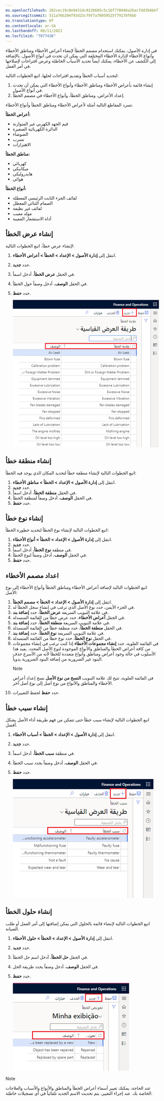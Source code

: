 ```yaml
---
ms.openlocfilehash: 282cec19c8e9431dc0226685c5c1bf770948a2bacfdd394b6f738bc63a767963
ms.sourcegitcommit: 511a76b204f93d23cf9f7a70059525f79170f6bb
ms.translationtype: HT
ms.contentlocale: ar-SA
ms.lasthandoff: 08/11/2021
ms.locfileid: "7077438"
---
```

في إدارة الأصول، يمكنك استخدام مصمم الخطأ لإنشاء أعراض الأخطاء ومناطق الأخطاء وأنواع الأخطاء لإدارة الأخطاء المختلفة التي يمكن ان تحدث في أنواع الأصول. بالإضافة إلى الكشف عن الأخطاء، يمكنك أيضاً تحديد الأسباب الخاطئة وعرض اقتراحات لإصلاحها في أمر العمل.  

لتحديد أسباب الخطأ وتقديم اقتراحات لحلها، اتبع الخطوات التالية:

1.  إنشاء قائمة بأعراض الأخطاء ومناطق الأخطاء وأنواع الأخطاء التي يمكن أن تحدث في أنواع الأصول.
2.  إعداد الأعراض، ومناطق الخطأ، وأنواع الأخطاء في مصمم الخطأ.

تسرد المقاطع التالية أمثلة لأعراض الأخطاء ومناطق الخطأ وأنواع الأخطاء.

**أعراض الخطأ:**

- قيم الجهد الكهربي غير المتوازنة
- الدائرة الكهربائية الصغيرة
- الضوضاء
- تسرب
- الاهتزازات

**مناطق الخطأ:**

- كهربائي
- ميكانيكي
- هايدروليكي
- هوائي

**أنواع الخطأ:**

- لفائف الجزء الثابت الرئيسي المعطلة
- الصمام الثنائي المعطل
- لفائف غير نظيفة
- مولد معيب
- أداة الاستشعار المعيبة

## <a name="create-a-fault-symptom"></a>إنشاء عرض الخطأ
لإنشاء عرض خطأ، اتبع الخطوات التالية:

1.  انتقل إلى **إدارة الأصول > الإعداد > الخطأ > أعراض الأخطاء**.
2.  حدد **جديد**.
3.  في الحقل **عرض الخطأ**، أدخل اسماً. 
4.  في الحقل **الوصف**، أدخل وصفاً حول الخطأ.
5.  حدد **حفظ**.

    ![لقطه شاشة لصفحة أعراض الأخطاء تعرض حقلي نظام الخطأ والوصف.](../media/fault-symptom-ssm.png) 


## <a name="create-a-fault-area"></a>إنشاء منطقة خطأ
اتبع الخطوات التالية لإنشاء منطقة خطأ لتحديد المكان الذي يوجد فيه الخطأ:

1.  انتقل إلى **إدارة الأصول > الإعداد > الخطأ > مناطق الأخطاء**.
2.  حدد **جديد**.
3.  في الحقل **منطقة الخطأ**، أدخل اسماً.
4.  في الحقل **الوصف**، أدخل وصفاً لمنطقة الخطأ.
5.  حدد **حفظ**.

## <a name="create-a-fault-type"></a>إنشاء نوع خطأ
اتبع الخطوات التالية لإنشاء نوع الخطأ لتحديد خطورة الخطأ:

1.  انتقل إلى **إدارة الأصول > الإعداد > الخطأ > أنواع الأخطاء**.
2.  حدد **جديد**.
3.  في منطقة **نوع الخطأ**، أدخل اسماً.
4.  في الحقل **الوصف**، أدخل وصفاً لنوع الخطأ.
5.  حدد **حفظ**.

## <a name="set-up-the-fault-designer"></a>اعداد مصمم الأخطاء
اتبع الخطوات التالية لإضافة أعراض الأخطاء ومناطق الخطأ وأنواع الأخطاء إلى نوع الأصل:

1.  انتقل إلى **إدارة الأصول > الإعداد > الخطأ > مصمم الخطأ**.
2.  في الجزء الأيمن، حدد نوع الأصل الذي ترغب في إنشاء سجل الخطأ له.
3.  في علامة التبويب السريعة **عرض الخطأ**، حدد **إضافة بند**.
4.  في الحقل **أعراض الأخطاء**، حدد عرض خطأ من القائمة المنسدلة.
5.  في علامة التبويب السريعة **منطقة الخطأ**، حدد **إضافة بند**.
6.  في الحقل **منطقة الخطأ**، حدد منطقة خطأ من القائمة المنسدلة.
7.  في علامة التبويب السريعة **نوع الخطأ**، حدد **إضافة بند**.
8.  في الحقل **نوع الخطأ**، حدد نوع خطأ من القائمة المنسدلة.
9.  في القائمة العلوية، حدد **إنشاء مجموعات الأخطاء** إذا كنت ترغب في إنشاء مجموعات من كافة أعراض الخطأ والمناطق والأنواع الموجودة لنوع الأصل المحدد. يفيد هذا الأسلوب في حالة وجود أعراض ومناطق وأنواع متعددة للخطأ لأنه من الأسرع حذف البنود غير الضرورية من إضافة البنود الضرورية يدوياً.
    > [!NOTE]
    > في القائمة العلوية، تتيح لك علامة التبويب **النسخ من نوع الأصل** نسخ إعداد أعراض الأخطاء والمناطق والأنواع من نوع أصل إلى نوع أصل آخر.
10. حدد **حفظ** لحفظ التغييرات.


## <a name="create-a-fault-cause"></a>إنشاء سبب خطأ
اتبع الخطوات التالية لإنشاء سبب خطأ حتى تتمكن من فهم طريقة أداء الأصل بشكل أفضل. 

1.  انتقل إلى **إدارة الأصول > الإعداد > الخطأ > أسباب الأخطاء**.
2.  حدد **جديد‎**.
3.  في منطقة **سبب الخطأ**، أدخل اسماً.
4.  في الحقل **الوصف**، أدخل وصفاً يحدد سبب الخطأ.
5.  حدد **حفظ**.

    ![لقطة شاشة لصفحة سبب الخطأ تعرض حقلي سبب الخطأ والوصف.](../media/fault-cause-ssm.png) 
 
## <a name="create-fault-remedies"></a>إنشاء حلول الخطأ
اتبع الخطوات التالية لإنشاء قائمة بالحلول التي يمكن إضافتها إلى أمر العمل أو طلب الصيانة.

1.  انتقل إلى **إدارة الأصول > الإعداد > الخطأ > حلول الأخطاء**.
2.  حدد **جديد‎**.
3.  في الحقل **حل الخطأ**، أدخل اسم حل الخطأ.
4.  في الحقل **الوصف**، أدخل وصفاً يحدد طريقة الحل.
5.  حدد **حفظ**.

    ![لقطة شاشة لصفحة حل الخطأ تعرض حقلي حل الخطأ والوصف.](../media/fault-remedy-ssm.png) 
 


> [!NOTE]
> عند الحاجة، يمكنك تغيير أسماء أعراض الخطأ والمناطق والأنواع والأسباب والعلاجات الخاصة بك. عند إجراء التغيير، يتم تحديث الاسم الجديد تلقائياً في أي تسجيلات خاطئة. 



